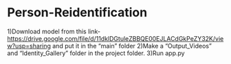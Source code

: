 # Person-Reidentification
1)Download model from this link- https://drive.google.com/file/d/11dklDGtuleZBBQE00EJLACdGkPeZY32K/view?usp=sharing   and put it in the “main” folder
2)Make a “Output_Videos” and “Identity_Gallery” folder in the project folder.
3)Run app.py
